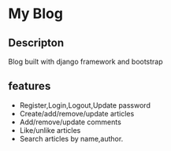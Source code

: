 # My Blog

## Descripton

Blog built with django framework and bootstrap

## features

- Register,Login,Logout,Update password
- Create/add/remove/update articles
- Add/remove/update comments
- Like/unlike articles
- Search articles by name,author.
